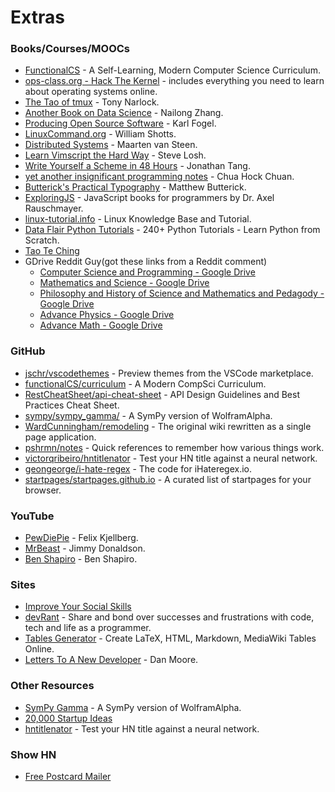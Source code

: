 # Extras

### Books/Courses/MOOCs
- [FunctionalCS](https://functionalcs.github.io/curriculum/) - A Self-Learning, Modern Computer Science Curriculum.
- [ops-class.org - Hack The Kernel](https://www.ops-class.org/) - includes everything you need to learn about operating systems online.
- [The Tao of tmux](https://leanpub.com/the-tao-of-tmux/read) - Tony Narlock.
- [Another Book on Data Science](https://www.anotherbookondatascience.com/) - Nailong Zhang.
- [Producing Open Source Software](https://producingoss.com/en/index.html) - Karl Fogel.
- [LinuxCommand.org](http://www.linuxcommand.org/index.php) - William Shotts.
- [Distributed Systems](https://www.distributed-systems.net/index.php/books/distributed-systems-3rd-edition-2017/) - Maarten van Steen.
- [Learn Vimscript the Hard Way](https://learnvimscriptthehardway.stevelosh.com/) - Steve Losh.
- [Write Yourself a Scheme in 48 Hours](https://en.wikibooks.org/wiki/Write_Yourself_a_Scheme_in_48_Hours) - Jonathan Tang.
- [yet another insignificant programming notes](https://www.ntu.edu.sg/home/ehchua/programming/) - Chua Hock Chuan.
- [Butterick's Practical Typography](https://practicaltypography.com/) - Matthew Butterick.
- [ExploringJS](https://exploringjs.com/) - JavaScript books for programmers by Dr. Axel Rauschmayer.
- [linux-tutorial.info](http://www.linux-tutorial.info/) - Linux Knowledge Base and Tutorial.
- [Data Flair Python Tutorials](https://data-flair.training/blogs/python-tutorials-home/) - 240+ Python Tutorials - Learn Python from Scratch.
- [Tao Te Ching](http://taoteching.org.uk/)
- GDrive Reddit Guy(got these links from a Reddit comment)
  - [Computer Science and Programming - Google Drive](https://drive.google.com/drive/folders/0B9XbEQh3jB9pWVBFX0hqTzA0dUU)
  - [Mathematics and Science - Google Drive](https://drive.google.com/drive/folders/0B9XbEQh3jB9pMlRwbC11MjZRYk0)
  - [Philosophy and History of Science and Mathematics and Pedagody - Google Drive](https://drive.google.com/drive/folders/1l4hjiSgO1hTbaQjt9IG1wxQxNi7JtjYE)
  - [Advance Physics - Google Drive](https://drive.google.com/drive/folders/0B9XbEQh3jB9pbzhEX3J0dkhSTTg)
  - [Advance Math - Google Drive](https://drive.google.com/drive/folders/0B9XbEQh3jB9pNkhSVzVoYmRtTHM)
  
### GitHub
- [jschr/vscodethemes](https://github.com/jschr/vscodethemes) - Preview themes from the VSCode marketplace.
- [functionalCS/curriculum](https://github.com/functionalCS/curriculum) - A Modern CompSci Curriculum.
- [RestCheatSheet/api-cheat-sheet](https://github.com/RestCheatSheet/api-cheat-sheet) - API Design Guidelines and Best Practices Cheat Sheet.
- [sympy/sympy_gamma/](https://github.com/sympy/sympy_gamma/) - A SymPy version of WolframAlpha.
- [WardCunningham/remodeling](https://github.com/WardCunningham/remodeling) - The original wiki rewritten as a single page application.
- [pshrmn/notes](https://github.com/pshrmn/notes) - Quick references to remember how various things work.
- [victorqribeiro/hntitlenator](https://github.com/victorqribeiro/hntitlenator) - Test your HN title against a neural network.
- [geongeorge/i-hate-regex](https://github.com/geongeorge/i-hate-regex) - The code for iHateregex.io.
- [startpages/startpages.github.io](https://github.com/startpages/startpages.github.io) - A curated list of startpages for your browser.

### YouTube
- [PewDiePie](https://www.youtube.com/channel/UC-lHJZR3Gqxm24_Vd_AJ5Yw) - Felix Kjellberg.
- [MrBeast](https://www.youtube.com/channel/UCX6OQ3DkcsbYNE6H8uQQuVA) - Jimmy Donaldson.
- [Ben Shapiro](https://www.youtube.com/channel/UCnQC_G5Xsjhp9fEJKuIcrSw) - Ben Shapiro.

### Sites
- [Improve Your Social Skills](https://www.improveyoursocialskills.com/)
- [devRant](https://devrant.com/) - Share and bond over successes and frustrations with code, tech and life as a programmer.
- [Tables Generator](https://www.tablesgenerator.com/) - Create LaTeX, HTML, Markdown, MediaWiki Tables Online.
- [Letters To A New Developer](https://letterstoanewdeveloper.com/) - Dan Moore.

### Other Resources
- [SymPy Gamma](https://sympygamma.com/) - A SymPy version of WolframAlpha.
- [20,000 Startup Ideas](https://unawaz.github.io/stochastic-hill-climbing/tasks/)
- [hntitlenator](https://victorribeiro.com/hntitlenator) - Test your HN title against a neural network.

### Show HN
- [Free Postcard Mailer](https://postcardmailer.herokuapp.com/)

